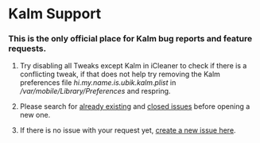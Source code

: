# Kalm Support

### This is the only official place for Kalm bug reports and feature requests.

1. Try disabling all Tweaks except Kalm in iCleaner to check if there is a conflicting tweak, if that does not help try removing the Kalm preferences file *hi.my.name.is.ubik.kalm.plist* in */var/mobile/Library/Preferences* and respring.

2. Please search for [already existing](https://github.com/himynameisubik/Kalm-support/issues) and [closed issues](https://github.com/himynameisubik/Kalm-support/issues?q=is%3Aissue+is%3Aclosed) before opening a new one.

3. If there is no issue with your request yet, [create a new issue here](https://github.com/himynameisubik/Kalm-support/issues/new/choose).
